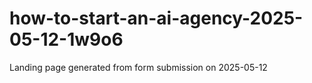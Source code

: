 # how-to-start-an-ai-agency-2025-05-12-1w9o6
Landing page generated from form submission on 2025-05-12
